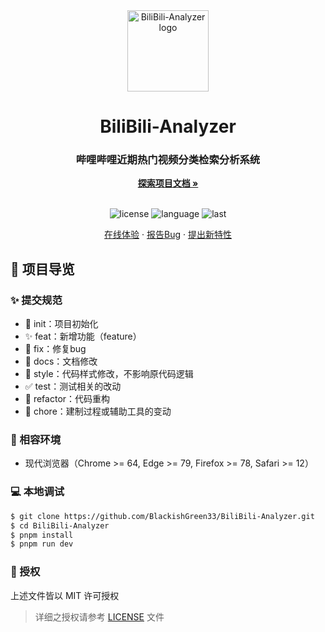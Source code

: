 <div align="center">
  <img width="130" src="https://github.com/BlackishGreen33/BiliBili-Analyzer/blob/main/public/images/header/logo.png?raw=true" alt="BiliBili-Analyzer logo">
  <h1 align="center">BiliBili-Analyzer</h1>
  <h3>哔哩哔哩近期热门视频分类检索分析系统</h3>
  <a href="https://github.com/BlackishGreen33/BiliBili-Analyzer"><strong>探索项目文档 »</strong></a>
  <br />
  <br />

![license](https://img.shields.io/github/license/BlackishGreen33/BiliBili-Analyzer)
![language](https://img.shields.io/github/languages/top/BlackishGreen33/BiliBili-Analyzer)
![last](https://img.shields.io/github/last-commit/BlackishGreen33/BiliBili-Analyzer)

<a href="https://bilibili-analyzer.vercel.app/" target="_blank">在线体验</a>
·
<a href="https://github.com/BlackishGreen33/BiliBili-Analyzer/issues">报告Bug</a>
·
<a href="https://github.com/BlackishGreen33/BiliBili-Analyzer/issues">提出新特性</a>

</div>

## 🔖 项目导览

### ✨ 提交规范

- 🎉 init：项目初始化
- ✨ feat：新增功能（feature）
- 🐞 fix：修复bug
- 📃 docs：文档修改
- 🌈 style：代码样式修改，不影响原代码逻辑
- ✅ test：测试相关的改动
- 🔨 refactor：代码重构
- 🔧 chore：建制过程或辅助工具的变动

### 🎯 相容环境

- 现代浏览器（Chrome >= 64, Edge >= 79, Firefox >= 78, Safari >= 12）

### 💻 本地调试

```bash
$ git clone https://github.com/BlackishGreen33/BiliBili-Analyzer.git
$ cd BiliBili-Analyzer
$ pnpm install
$ pnpm run dev
```

### 📝 授权

上述文件皆以 MIT 许可授权

> 详细之授权请参考 [LICENSE](LICENSE) 文件
